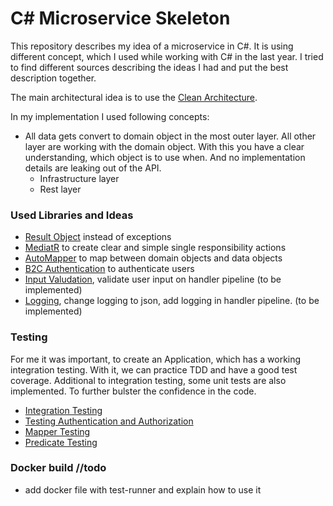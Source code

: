 # C# Microservice Skeleton

This repository describes my idea of a microservice in C#.
It is using different concept, which I used while working with C# in the last year.
I tried to find different sources describing the ideas I had and put the best description together.

The main architectural idea is to use the [Clean Architecture](https://blog.cleancoder.com/uncle-bob/2012/08/13/the-clean-architecture.html).

In my implementation I used following concepts:

- All data gets convert to domain object in the most outer layer.
All other layer are working with the domain object. With this you have a clear understanding, which object is to use when.
And no implementation details are leaking out of the API.
   - Infrastructure layer
   - Rest layer

### Used Libraries and Ideas

- [Result Object](./documentation/resultObject/Result-Object.md) instead of exceptions
- [MediatR](./documentation/mediator/Mediator.md) to create clear and simple single responsibility actions
- [AutoMapper](./documentation/mapping/Auto-Mapping.md) to map between domain objects and data objects
- [B2C Authentication](./documentation/security/B2C.md) to authenticate users
- [Input Valudation](), validate user input on handler pipeline (to be implemented)
- [Logging](), change logging to json, add logging in handler pipeline. (to be implemented)

### Testing

For me it was important, to create an Application, which has a working integration testing.
With it, we can practice TDD and have a good test coverage.
Additional to integration testing, some unit tests are also implemented.
To further bulster the confidence in the code.

- [Integration Testing](./documentation/testing/IntegrationTesting.md)
- [Testing Authentication and Authorization](./documentation/testing/IntegrationTesting.md)
- [Mapper Testing](./documentation/testing/TestingOfMapper.md)
- [Predicate Testing](./documentation/testing/PredicateTesting.md)


### Docker build //todo

- add docker file with test-runner and explain how to use it